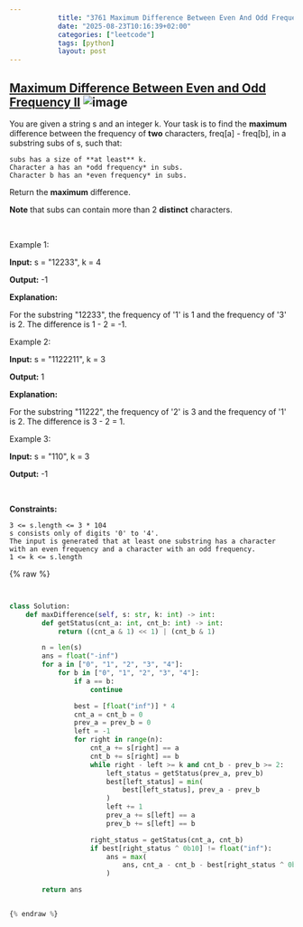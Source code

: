 ```yaml
---
            title: "3761 Maximum Difference Between Even And Odd Frequency Ii"
            date: "2025-08-23T10:16:39+02:00"
            categories: ["leetcode"]
            tags: [python]
            layout: post
---
```

            
## [Maximum Difference Between Even and Odd Frequency II](https://leetcode.com/problems/maximum-difference-between-even-and-odd-frequency-ii) ![image](https://img.shields.io/badge/Difficulty-Hard-red)

You are given a string s and an integer k. Your task is to find the **maximum** difference between the frequency of **two** characters, freq[a] - freq[b], in a substring subs of s, such that:

	subs has a size of **at least** k.
	Character a has an *odd frequency* in subs.
	Character b has an *even frequency* in subs.

Return the **maximum** difference.

**Note** that subs can contain more than 2 **distinct** characters.

 

Example 1:

**Input:** s = "12233", k = 4

**Output:** -1

**Explanation:**

For the substring "12233", the frequency of '1' is 1 and the frequency of '3' is 2. The difference is 1 - 2 = -1.

Example 2:

**Input:** s = "1122211", k = 3

**Output:** 1

**Explanation:**

For the substring "11222", the frequency of '2' is 3 and the frequency of '1' is 2. The difference is 3 - 2 = 1.

Example 3:

**Input:** s = "110", k = 3

**Output:** -1

 

**Constraints:**

	3 <= s.length <= 3 * 104
	s consists only of digits '0' to '4'.
	The input is generated that at least one substring has a character with an even frequency and a character with an odd frequency.
	1 <= k <= s.length

{% raw %}


```python


class Solution:
    def maxDifference(self, s: str, k: int) -> int:
        def getStatus(cnt_a: int, cnt_b: int) -> int:
            return ((cnt_a & 1) << 1) | (cnt_b & 1)

        n = len(s)
        ans = float("-inf")
        for a in ["0", "1", "2", "3", "4"]:
            for b in ["0", "1", "2", "3", "4"]:
                if a == b:
                    continue

                best = [float("inf")] * 4
                cnt_a = cnt_b = 0
                prev_a = prev_b = 0
                left = -1
                for right in range(n):
                    cnt_a += s[right] == a
                    cnt_b += s[right] == b
                    while right - left >= k and cnt_b - prev_b >= 2:
                        left_status = getStatus(prev_a, prev_b)
                        best[left_status] = min(
                            best[left_status], prev_a - prev_b
                        )
                        left += 1
                        prev_a += s[left] == a
                        prev_b += s[left] == b

                    right_status = getStatus(cnt_a, cnt_b)
                    if best[right_status ^ 0b10] != float("inf"):
                        ans = max(
                            ans, cnt_a - cnt_b - best[right_status ^ 0b10]
                        )

        return ans


{% endraw %}
```
